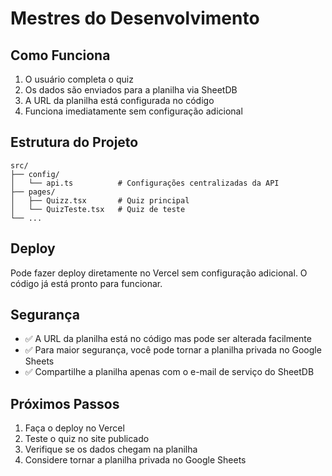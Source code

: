 # Mestres do Desenvolvimento

## Como Funciona

1. O usuário completa o quiz
2. Os dados são enviados para a planilha via SheetDB
3. A URL da planilha está configurada no código
4. Funciona imediatamente sem configuração adicional

## Estrutura do Projeto

```
src/
├── config/
│   └── api.ts          # Configurações centralizadas da API
├── pages/
│   ├── Quizz.tsx       # Quiz principal
│   └── QuizTeste.tsx   # Quiz de teste
└── ...
```

## Deploy

Pode fazer deploy diretamente no Vercel sem configuração adicional. O código já está pronto para funcionar.

## Segurança

- ✅ A URL da planilha está no código mas pode ser alterada facilmente
- ✅ Para maior segurança, você pode tornar a planilha privada no Google Sheets
- ✅ Compartilhe a planilha apenas com o e-mail de serviço do SheetDB

## Próximos Passos

1. Faça o deploy no Vercel
2. Teste o quiz no site publicado
3. Verifique se os dados chegam na planilha
4. Considere tornar a planilha privada no Google Sheets